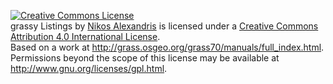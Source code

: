 <a rel="license" href="http://creativecommons.org/licenses/by/4.0/"><img alt="Creative Commons License" style="border-width:0" src="https://i.creativecommons.org/l/by/4.0/88x31.png" /></a><br /><span 
xmlns:dct="http://purl.org/dc/terms/" href="http://purl.org/dc/dcmitype/Text" property="dct:title" rel="dct:type">grassy Listings</span> by <a xmlns:cc="http://creativecommons.org/ns#" 
href="https://github.com/NikosAlexandris/grassy-listing" property="cc:attributionName" rel="cc:attributionURL">Nikos Alexandris</a> is licensed under a <a rel="license" 
href="http://creativecommons.org/licenses/by/4.0/">Creative Commons Attribution 4.0 International License</a>.<br />Based on a work at <a xmlns:dct="http://purl.org/dc/terms/" 
href="http://grass.osgeo.org/grass70/manuals/full_index.html" rel="dct:source">http://grass.osgeo.org/grass70/manuals/full_index.html</a>.<br />Permissions beyond the scope of this license may be available at <a 
xmlns:cc="http://creativecommons.org/ns#" href="http://www.gnu.org/licenses/gpl.html" rel="cc:morePermissions">http://www.gnu.org/licenses/gpl.html</a>.
